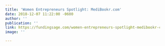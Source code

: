 ```yaml
---
title: 'Women Entrepreneurs Spotlight: MediBookr.com'
date: 2018-12-07 11:22:00 -0600
author: ''
publication: ''
link: https://fundingsage.com/women-entrepreneurs-spotlight-medibookr-com/#more-2921
image: ''

---
```

